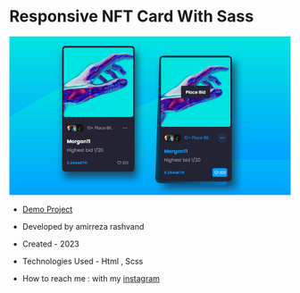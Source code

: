# Responsive NFT Card With Sass

![viewfinal](https://raw.githubusercontent.com/Amirreza-Rashvand-Developer/NTF-Card/main/preview.png)

- [Demo Project](https://amirreza-rashvand-developer.github.io/StartUp/)

- Developed by amirreza rashvand

- Created - 2023

- Technologies Used - Html , Scss

- How to reach me : with my [instagram](https://www.instagram.com/amirreza_rashvand_developer)
